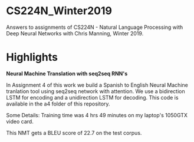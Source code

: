# CS224N_Winter2019
Answers to assignments of CS224N - Natural Language Processing with Deep Neural Networks with Chris Manning, Winter 2019.

# Highlights
**Neural Machine Translation with seq2seq RNN's**

In Assignment 4 of this work we build a Spanish to English Neural Machine tranlation tool using seq2seq network with attention. We use a bidirection LSTM for encoding and a unidirection LSTM for decoding. This code is available in the a4 folder of this repository.

Some Details:
Training time was 4 hrs 49 minutes on my laptop's 1050GTX video card.

This NMT gets a BLEU score of 22.7 on the test corpus.




